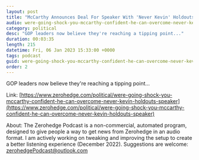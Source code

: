 ```yaml
---
layout: post
title: "McCarthy Announces Deal For Speaker With 'Never Kevin' Holdouts"
audio: were-going-shock-you-mccarthy-confident-he-can-overcome-never-kevin-holdouts-speaker-0
category: political
desc: "GOP leaders now believe they're reaching a tipping point..."
duration: 00:03:35
length: 215
datetime: Fri, 06 Jan 2023 15:33:00 +0000
tags: podcast
guid: were-going-shock-you-mccarthy-confident-he-can-overcome-never-kevin-holdouts-speaker-0
order: 2
---
```

GOP leaders now believe they're reaching a tipping point...

Link: [https://www.zerohedge.com/political/were-going-shock-you-mccarthy-confident-he-can-overcome-never-kevin-holdouts-speaker](https://www.zerohedge.com/political/were-going-shock-you-mccarthy-confident-he-can-overcome-never-kevin-holdouts-speaker)

About: The Zerohedge Podcast is a non-commercial, automated program, designed to give people a way to get news from Zerohedge in an audio format.  I am actively working on tweaking and improving the setup to create a better listening experience (December 2022).  Suggestions are welcome: [zerohedgePodcast@outlook.com](mailto:zerohedgePodcast@outlook.com)